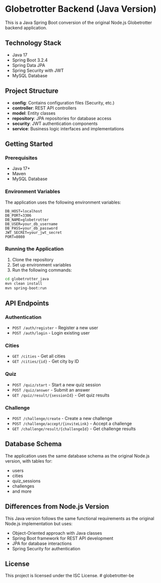 # Globetrotter Backend (Java Version)

This is a Java Spring Boot conversion of the original Node.js Globetrotter backend application.

## Technology Stack

- Java 17
- Spring Boot 3.2.4
- Spring Data JPA
- Spring Security with JWT
- MySQL Database

## Project Structure

- **config**: Contains configuration files (Security, etc.)
- **controller**: REST API controllers
- **model**: Entity classes
- **repository**: JPA repositories for database access
- **security**: JWT authentication components
- **service**: Business logic interfaces and implementations

## Getting Started

### Prerequisites

- Java 17+
- Maven
- MySQL Database

### Environment Variables

The application uses the following environment variables:

```
DB_HOST=localhost
DB_PORT=3306
DB_NAME=globetrotter
DB_USER=your_db_username
DB_PASS=your_db_password
JWT_SECRET=your_jwt_secret
PORT=8080
```

### Running the Application

1. Clone the repository
2. Set up environment variables
3. Run the following commands:

```bash
cd globetrotter_java
mvn clean install
mvn spring-boot:run
```

## API Endpoints

### Authentication

- `POST /auth/register` - Register a new user
- `POST /auth/login` - Login existing user

### Cities

- `GET /cities` - Get all cities
- `GET /cities/{id}` - Get city by ID

### Quiz

- `POST /quiz/start` - Start a new quiz session
- `POST /quiz/answer` - Submit an answer
- `GET /quiz/result/{sessionId}` - Get quiz results

### Challenge

- `POST /challenge/create` - Create a new challenge
- `POST /challenge/accept/{inviteLink}` - Accept a challenge
- `GET /challenge/result/{challengeId}` - Get challenge results

## Database Schema

The application uses the same database schema as the original Node.js version, with tables for:
- users
- cities
- quiz_sessions
- challenges
- and more

## Differences from Node.js Version

This Java version follows the same functional requirements as the original Node.js implementation but uses:
- Object-Oriented approach with Java classes
- Spring Boot framework for REST API development
- JPA for database interactions
- Spring Security for authentication

## License

This project is licensed under the ISC License. # globetrotter-be
